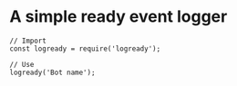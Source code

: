 # A simple ready event logger

```
// Import
const logready = require('logready');

// Use
logready('Bot name');
```